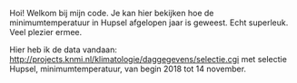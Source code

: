 Hoi! Welkom bij mijn code. Je kan hier bekijken hoe de minimumtemperatuur in Hupsel afgelopen jaar is geweest. Echt superleuk. Veel plezier ermee.

Hier heb ik de data vandaan:
http://projects.knmi.nl/klimatologie/daggegevens/selectie.cgi
met selectie Hupsel, minimumtemperatuur, van begin 2018 tot 14 november.
